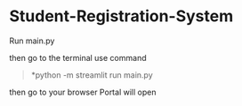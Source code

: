 # Student-Registration-System

Run main.py

then go to the terminal use command

> *python -m streamlit run main.py

then go to your browser Portal will open